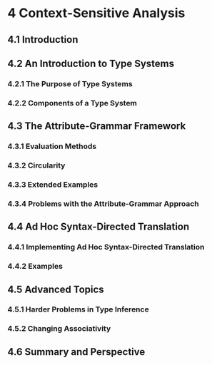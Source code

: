 # 4 Context-Sensitive Analysis
## 4.1 Introduction
## 4.2 An Introduction to Type Systems
### 4.2.1 The Purpose of Type Systems
### 4.2.2 Components of a Type System
## 4.3 The Attribute-Grammar Framework
### 4.3.1 Evaluation Methods
### 4.3.2 Circularity
### 4.3.3 Extended Examples
### 4.3.4 Problems with the Attribute-Grammar Approach
## 4.4 Ad Hoc Syntax-Directed Translation
### 4.4.1 Implementing Ad Hoc Syntax-Directed Translation
### 4.4.2 Examples
## 4.5 Advanced Topics
### 4.5.1 Harder Problems in Type Inference
### 4.5.2 Changing Associativity
## 4.6 Summary and Perspective

